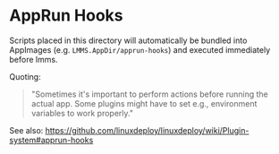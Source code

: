 # AppRun Hooks

Scripts placed in this directory will automatically be bundled into AppImages
(e.g. `LMMS.AppDir/apprun-hooks`) and executed immediately before lmms.

Quoting:

> "Sometimes it's important to perform actions before running the actual app.  Some plugins might have to set e.g., 
> environment variables to work properly."

See also: https://github.com/linuxdeploy/linuxdeploy/wiki/Plugin-system#apprun-hooks